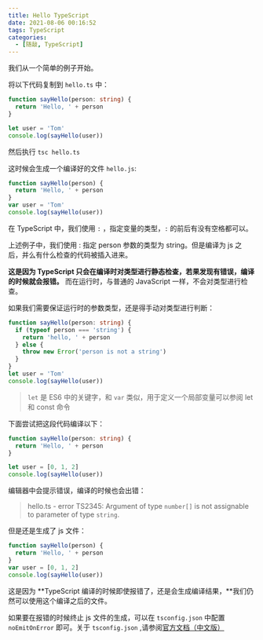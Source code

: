 ```yaml
---
title: Hello TypeScript
date: 2021-08-06 00:16:52
tags: TypeScript
categories:
  - [随敲, TypeScript]
---
```


我们从一个简单的例子开始。

将以下代码复制到 `hello.ts` 中：

```ts
function sayHello(person: string) {
  return 'Hello, ' + person
}

let user = 'Tom'
console.log(sayHello(user))
```

<!-- more -->

然后执行
`tsc hello.ts`

这时候会生成一个编译好的文件 `hello.js`:

```js
function sayHello(person) {
  return 'Hello, ' + person
}
var user = 'Tom'
console.log(sayHello(user))
```

在 TypeScript 中，我们使用 `:` ，指定变量的类型，`:` 的前后有没有空格都可以。

上述例子中，我们使用 : 指定 person 参数的类型为 string。但是编译为 js 之后，并么有什么检查的代码被插入进来。

**这是因为 TypeScript 只会在编译时对类型进行静态检查，若果发现有错误，编译的时候就会报错。** 而在运行时，与普通的 JavaScript 一样，不会对类型进行检查。

如果我们需要保证运行时的参数类型，还是得手动对类型进行判断：

```ts
function sayHello(person: string) {
  if (typeof person === 'string') {
    return 'hello, ' + person
  } else {
    throw new Error('person is not a string')
  }
}
let user = 'Tom'
console.log(sayHello(user))
```

> `let` 是 ES6 中的关键字，和 `var` 类似，用于定义一个局部变量可以参阅 let 和 const 命令

下面尝试把这段代码编译以下：

```ts
function sayHello(person: string) {
  return 'Hello, ' + person
}

let user = [0, 1, 2]
console.log(sayHello(user))
```

编辑器中会提示错误，编译的时候也会出错：

> hello.ts - error TS2345: Argument of type `number[]` is not assignable to parameter of type `string`.

但是还是生成了 js 文件：

```js
function sayHello(person) {
  return 'Hello, ' + person
}
var user = [0, 1, 2]
console.log(sayHello(user))
```

这是因为 **TypeScript 编译的时候即使报错了，还是会生成编译结果，**我们仍然可以使用这个编译之后的文件。

如果要在报错的时候终止 js 文件的生成，可以在 `tsconfig.json` 中配置 `noEmitOnError` 即可。关于 `tsconfig.json` ,请参阅[官方文档（中文版）](https://zhongsp.gitbooks.io/typescript-handbook/content/doc/handbook/tsconfig.json.html)
